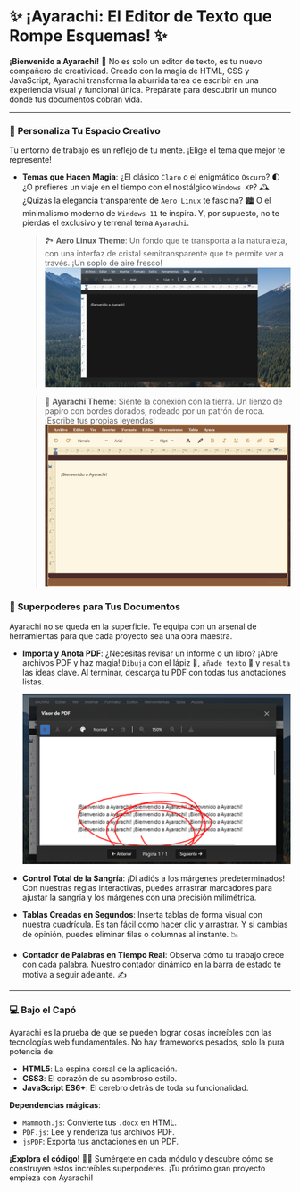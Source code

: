 # ✨ ¡Ayarachi: El Editor de Texto que Rompe Esquemas! ✨

**¡Bienvenido a Ayarachi!** 🤩 No es solo un editor de texto, es tu nuevo compañero de creatividad. Creado con la magia de HTML, CSS y JavaScript, Ayarachi transforma la aburrida tarea de escribir en una experiencia visual y funcional única. Prepárate para descubrir un mundo donde tus documentos cobran vida.

---

### 🎨 **Personaliza Tu Espacio Creativo**

Tu entorno de trabajo es un reflejo de tu mente. ¡Elige el tema que mejor te represente!

- **Temas que Hacen Magia**: ¿El clásico `Claro` o el enigmático `Oscuro`? 🌓 ¿O prefieres un viaje en el tiempo con el nostálgico `Windows XP`? 🕰️ ¿Quizás la elegancia transparente de `Aero Linux` te fascina? 🏙️ O el minimalismo moderno de `Windows 11` te inspira. Y, por supuesto, no te pierdas el exclusivo y terrenal tema `Ayarachi`.

    > 🏞️ **Aero Linux Theme**: Un fondo que te transporta a la naturaleza, con una interfaz de cristal semitransparente que te permite ver a través. ¡Un soplo de aire fresco!
    > ![Vista Previa del Tema Aero Linux](https://github.com/HectorDanielAyarachiFuentes/Framework-editor-texto-Ayarachi-Gratis-Full/blob/main/img.md/aereo-linux.png?raw=true)

    > 🗿 **Ayarachi Theme**: Siente la conexión con la tierra. Un lienzo de papiro con bordes dorados, rodeado por un patrón de roca. ¡Escribe tus propias leyendas!
    > ![Vista Previa del Tema Ayarachi Inca](https://github.com/HectorDanielAyarachiFuentes/Framework-editor-texto-Ayarachi-Gratis-Full/blob/main/img.md/ayarachitheme.png?raw=true)

### 🚀 **Superpoderes para Tus Documentos**

Ayarachi no se queda en la superficie. Te equipa con un arsenal de herramientas para que cada proyecto sea una obra maestra.

- **Importa y Anota PDF**: ¿Necesitas revisar un informe o un libro? ¡Abre archivos PDF y haz magia! `Dibuja` con el lápiz 🎨, `añade texto` 📝 y `resalta` las ideas clave. Al terminar, descarga tu PDF con todas tus anotaciones listas.

    ![Visor de PDF con Anotaciones](https://github.com/HectorDanielAyarachiFuentes/Framework-editor-texto-Ayarachi-Gratis-Full/blob/main/img.md/pdf-visor.png?raw=true)

- **Control Total de la Sangría**: ¡Di adiós a los márgenes predeterminados! Con nuestras reglas interactivas, puedes arrastrar marcadores para ajustar la sangría y los márgenes con una precisión milimétrica.

- **Tablas Creadas en Segundos**: Inserta tablas de forma visual con nuestra cuadrícula. Es tan fácil como hacer clic y arrastrar. Y si cambias de opinión, puedes eliminar filas o columnas al instante. 📉

- **Contador de Palabras en Tiempo Real**: Observa cómo tu trabajo crece con cada palabra. Nuestro contador dinámico en la barra de estado te motiva a seguir adelante. ✍️

---

### 💻 **Bajo el Capó**

Ayarachi es la prueba de que se pueden lograr cosas increíbles con las tecnologías web fundamentales. No hay frameworks pesados, solo la pura potencia de:

- **HTML5**: La espina dorsal de la aplicación.
- **CSS3**: El corazón de su asombroso estilo.
- **JavaScript ES6+**: El cerebro detrás de toda su funcionalidad.

**Dependencias mágicas**:
- `Mammoth.js`: Convierte tus `.docx` en HTML.
- `PDF.js`: Lee y renderiza tus archivos PDF.
- `jsPDF`: Exporta tus anotaciones en un PDF.

**¡Explora el código!** 🕵️‍♀️ Sumérgete en cada módulo y descubre cómo se construyen estos increíbles superpoderes. ¡Tu próximo gran proyecto empieza con Ayarachi!